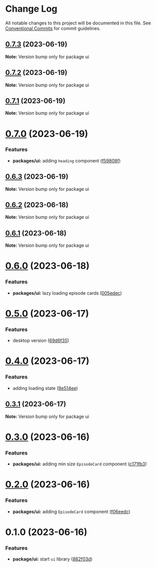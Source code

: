 # Change Log

All notable changes to this project will be documented in this file.
See [Conventional Commits](https://conventionalcommits.org) for commit guidelines.

## [0.7.3](https://github.com/emunhoz/omdb-series/compare/ui@0.7.2...ui@0.7.3) (2023-06-19)

**Note:** Version bump only for package ui





## [0.7.2](https://github.com/emunhoz/omdb-series/compare/ui@0.7.1...ui@0.7.2) (2023-06-19)

**Note:** Version bump only for package ui





## [0.7.1](https://github.com/emunhoz/omdb-series/compare/ui@0.7.0...ui@0.7.1) (2023-06-19)

**Note:** Version bump only for package ui





# [0.7.0](https://github.com/emunhoz/omdb-series/compare/ui@0.6.3...ui@0.7.0) (2023-06-19)


### Features

* **packages/ui:** adding `heading` component ([f59808f](https://github.com/emunhoz/omdb-series/commit/f59808f4b6fe82c5969bdff67a2ea837384f6db3))





## [0.6.3](https://github.com/emunhoz/omdb-series/compare/ui@0.6.2...ui@0.6.3) (2023-06-19)

**Note:** Version bump only for package ui





## [0.6.2](https://github.com/emunhoz/omdb-series/compare/ui@0.6.1...ui@0.6.2) (2023-06-18)

**Note:** Version bump only for package ui





## [0.6.1](https://github.com/emunhoz/omdb-series/compare/ui@0.6.0...ui@0.6.1) (2023-06-18)

**Note:** Version bump only for package ui





# [0.6.0](https://github.com/emunhoz/omdb-series/compare/ui@0.5.0...ui@0.6.0) (2023-06-18)


### Features

* **packages/ui:** lazy loading episode cards ([005edec](https://github.com/emunhoz/omdb-series/commit/005edecffdf4a6633b776e127517e737c7c50006))





# [0.5.0](https://github.com/emunhoz/omdb-series/compare/ui@0.4.0...ui@0.5.0) (2023-06-17)


### Features

* desktop version ([69d6f35](https://github.com/emunhoz/omdb-series/commit/69d6f355cb4a83c1210dd252c2c19848512219bf))





# [0.4.0](https://github.com/emunhoz/omdb-series/compare/ui@0.3.1...ui@0.4.0) (2023-06-17)


### Features

* adding loading state ([9e514ee](https://github.com/emunhoz/omdb-series/commit/9e514eebce48560e57d2ee441f850e050372145b))





## [0.3.1](https://github.com/emunhoz/omdb-series/compare/ui@0.3.0...ui@0.3.1) (2023-06-17)

**Note:** Version bump only for package ui





# [0.3.0](https://github.com/emunhoz/omdb-series/compare/ui@0.2.0...ui@0.3.0) (2023-06-16)


### Features

* **packages/ui:** adding min size `EpisodeCard` component ([c171fb3](https://github.com/emunhoz/omdb-series/commit/c171fb3d5b6b3ecb83a623e0eee7892999aad09f))





# [0.2.0](https://github.com/emunhoz/omdb-series/compare/ui@0.1.0...ui@0.2.0) (2023-06-16)


### Features

* **packages/ui:** adding `EpisodeCard` component ([f06eedc](https://github.com/emunhoz/omdb-series/commit/f06eedcb084cb2c4dc3fca43607f4d17c76e8523))





# 0.1.0 (2023-06-16)


### Features

* **package/ui:** start `ui` library ([882f03d](https://github.com/emunhoz/omdb-series/commit/882f03dee906fdac2c238df3b91cce5f8491a564))
